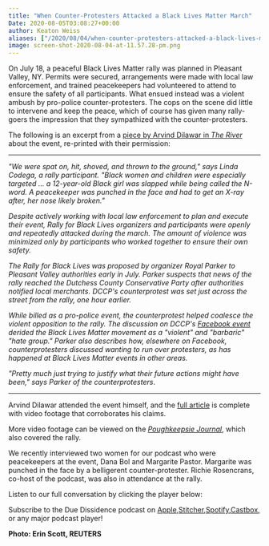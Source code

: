 ```yaml
---
title: "When Counter-Protesters Attacked a Black Lives Matter March"
Date: 2020-08-05T03:08:27+00:00
author: Keaton Weiss
aliases: ["/2020/08/04/when-counter-protesters-attacked-a-black-lives-matter-march"]
image: screen-shot-2020-08-04-at-11.57.28-pm.png
---
```


On July 18, a peaceful Black Lives Matter rally was planned in Pleasant Valley, NY. Permits were secured, arrangements were made with local law enforcement, and trained peacekeepers had volunteered to attend to ensure the safety of all participants. What ensued instead was a violent ambush by pro-police counter-protesters. The cops on the scene did little to intervene and keep the peace, which of course has given many rally-goers the impression that they sympathized with the counter-protesters. 

The following is an excerpt from a [piece by Arvind Dilawar in *The River*](https://therivernewsroom.com/black-lives-matter-rally-violence-pleasant-valley/) about the event, re-printed with their permission:

---

*"We were spat on, hit, shoved, and thrown to the ground," says Linda Codega, a rally participant. "Black women and children were especially targeted … a 12-year-old Black girl was slapped while being called the N-word. A peacekeeper was punched in the face and had to get an X-ray after, her nose likely broken."*

*Despite actively working with local law enforcement to plan and execute their event, Rally for Black Lives organizers and participants were openly and repeatedly attacked during the march. The amount of violence was minimized only by participants who worked together to ensure their own safety.*

*The Rally for Black Lives was proposed by organizer Royal Parker to Pleasant Valley authorities early in July. Parker suspects that news of the rally reached the Dutchess County Conservative Party after authorities notified local merchants. DCCP's counterprotest was set just across the street from the rally, one hour earlier.*

*While billed as a pro-police event, the counterprotest helped coalesce the violent opposition to the rally. The discussion on DCCP's [Facebook event](https://www.facebook.com/events/277655806995925/) derided the Black Lives Matter movement as a "violent" and "barbaric" "hate group." Parker also describes how, elsewhere on Facebook, counterprotesters discussed wanting to run over protesters, as has happened at Black Lives Matter events in other areas.*

*"Pretty much just trying to justify what their future actions might have been," says Parker of the counterprotesters*.

---

Arvind Dilawar attended the event himself, and the [full article](https://therivernewsroom.com/black-lives-matter-rally-violence-pleasant-valley/) is complete with video footage that corroborates his claims.

More video footage can be viewed on the [*Poughkeepsie Journal*](https://www.poughkeepsiejournal.com/story/news/local/2020/07/18/pleasant-valley-black-lives-matter-protest-counterprotest-escalates/5462756002/), which also covered the rally.

We recently interviewed two women for our podcast who were peacekeepers at the event, Dana Bol and Margarite Pastor. Margarite was punched in the face by a belligerent counter-protester. Richie Rosencrans, co-host of the podcast, was also in attendance at the rally.

Listen to our full conversation by clicking the player below:

Subscribe to the Due Dissidence podcast on [Apple,](https://podcasts.apple.com/us/podcast/due-dissidence/id1457244081)[Stitcher](https://www.stitcher.com/podcast/due-dissidence)[,](https://podcasts.apple.com/us/podcast/due-dissidence/id1457244081)[Spotify](https://open.spotify.com/show/3jDky0r8Cg0vlYuORwWhaE)[,](https://podcasts.apple.com/us/podcast/due-dissidence/id1457244081)[Castbox](https://castbox.fm/channel/Due-Dissidence%7D-id2086184?country=us)[,](https://podcasts.apple.com/us/podcast/due-dissidence/id1457244081) or any major podcast player!

**Photo: Erin Scott, REUTERS**
